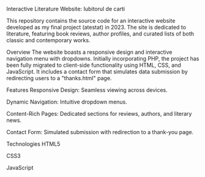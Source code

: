 Interactive Literature Website: Iubitorul de carti

This repository contains the source code for an interactive website developed as my final project (atestat) in 2023. The site is dedicated to literature, featuring book reviews, author profiles, and curated lists of both classic and contemporary works.

Overview
The website boasts a responsive design and interactive navigation menu with dropdowns. Initially incorporating PHP, the project has been fully migrated to client-side functionality using HTML, CSS, and JavaScript. It includes a contact form that simulates data submission by redirecting users to a "thanks.html" page.

Features
Responsive Design: Seamless viewing across devices.

Dynamic Navigation: Intuitive dropdown menus.

Content-Rich Pages: Dedicated sections for reviews, authors, and literary news.

Contact Form: Simulated submission with redirection to a thank-you page.

Technologies
HTML5

CSS3

JavaScript
